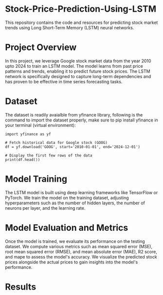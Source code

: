 # Stock-Price-Prediction-Using-LSTM

This repository contains the code and resources for predicting stock market trends using Long Short-Term Memory (LSTM) neural networks.

# Project Overview 

In this project, we leverage Google stock market data from the year 2010 upto 2024 to train an LSTM model. The model learns from past price patterns and trends, enabling it to predict future stock prices. The LSTM network is specifically designed to capture long-term dependencies and has proven to be effective in time series forecasting tasks.

# Dataset

The dataset is readily avaialble from yfinance library, following is the command to import the dataset properly, make sure to pip install yfinance in your terminal (virtual environment):
```
import yfinance as yf

# Fetch historical data for Google stock (GOOG)
df = yf.download('GOOG', start='2010-01-01', end='2024-12-01')

# Display the first few rows of the data
print(df.head())

```

# Model Training
The LSTM model is built using deep learning frameworks like TensorFlow or PyTorch. We train the model on the training dataset, adjusting hyperparameters such as the number of hidden layers, the number of neurons per layer, and the learning rate. 

# Model Evaluation and Metrics
Once the model is trained, we evaluate its performance on the testing dataset. We compute various metrics such as mean squared error (MSE),  root mean squared error (RMSE), and mean absolute error (MAE), R2 score, and mape to assess the model's accuracy. We visualize the predicted stock prices alongside the actual prices to gain insights into the model's performance.

# Results


